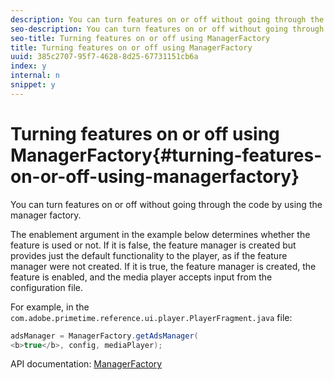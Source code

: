 ```yaml
---
description: You can turn features on or off without going through the code by using the manager factory.
seo-description: You can turn features on or off without going through the code by using the manager factory.
seo-title: Turning features on or off using ManagerFactory
title: Turning features on or off using ManagerFactory
uuid: 385c2707-95f7-4628-8d25-67731151cb6a
index: y
internal: n
snippet: y
---
```


# Turning features on or off using ManagerFactory{#turning-features-on-or-off-using-managerfactory}

You can turn features on or off without going through the code by using the manager factory.

The enablement argument in the example below determines whether the feature is used or not. If it is false, the feature manager is created but provides just the default functionality to the player, as if the feature manager were not created. If it is true, the feature manager is created, the feature is enabled, and the media player accepts input from the configuration file.

For example, in the `com.adobe.primetime.reference.ui.player.PlayerFragment.java` file:

```java
adsManager = ManagerFactory.getAdsManager( 
<b>true</b>, config, mediaPlayer);

```
API documentation: [ManagerFactory](https://help.adobe.com/en_US/primetime/api/reference_implementation/android/javadoc/com/adobe/primetime/reference/manager/ManagerFactory.html)